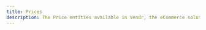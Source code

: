 ```yaml
---
title: Prices
description: The Price entities available in Vendr, the eCommerce solution for Umbraco v8+
---
```


<work-in-progress />
